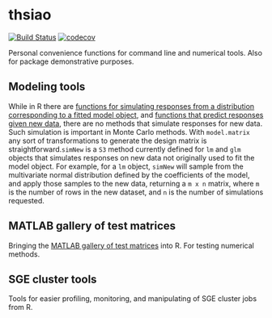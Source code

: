 # thsiao
[![Build Status](https://travis-ci.com/tXiao95/thsiao.svg?branch=master)](https://travis-ci.com/tXiao95/thsiao)
[![codecov](https://codecov.io/gh/tXiao95/thsiao/branch/master/graph/badge.svg)](https://codecov.io/gh/tXiao95/thsiao)

Personal convenience functions for command line and numerical tools. Also for package demonstrative purposes.

## Modeling tools
While in R there are [functions for simulating responses from a distribution corresponding to a fitted model object](https://cran.r-project.org/web/packages/arm/arm.pdf), and [functions that
predict responses given new data](https://stat.ethz.ch/R-manual/R-devel/library/stats/html/predict.html), there are no methods that simulate responses for new data. Such simulation is important in 
Monte Carlo methods. With `model.matrix` any sort of transformations to generate the design matrix is straightforward.`simNew` is a `S3` method currently defined for `lm` and `glm` objects that simulates responses
on new data not originally used to fit the model object. For example, for a `lm` object, `simNew` will sample from the multivariate normal distribution 
defined by the coefficients of the model, and apply those samples to the new data, returning a `m x n` matrix, where `m` is the number of rows 
in the new dataset, and `n` is the number of simulations requested.

## MATLAB gallery of test matrices
Bringing the [MATLAB gallery of test matrices](https://www.mathworks.com/help/matlab/ref/gallery.html) into R. For testing numerical methods. 

## SGE cluster tools 
Tools for easier profiling, monitoring, and manipulating of SGE cluster jobs from R.
